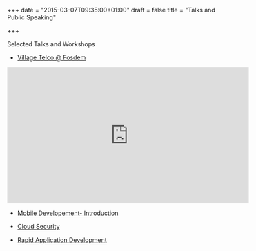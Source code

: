 +++
date = "2015-03-07T09:35:00+01:00"
draft = false
title = "Talks and Public Speaking"

+++

Selected Talks and Workshops


* [Village Telco @ Fosdem]()

<iframe width="560" height="315" src="https://www.youtube.com/embed/8YG4dPfZfkY" frameborder="0" allowfullscreen></iframe>

* [Mobile Developement- Introduction](https://speakerdeck.com/teopeurt/mobile-development-practical-introduction)

<script async class="speakerdeck-embed" data-id="3b7469c043c60130f33f1231381d4ca8" data-ratio="1.33333333333333" src="//speakerdeck.com/assets/embed.js"></script>


* [Cloud Security](http://teopeurt.github.io/cchub-cloud-security)

* [Rapid Application Development](https://speakerdeck.com/teopeurt/rapid-application-development)

<script async class="speakerdeck-embed" data-id="3b7469c043c60130f33f1231381d4ca8" data-ratio="1.33333333333333" src="//speakerdeck.com/assets/embed.js"></script>
